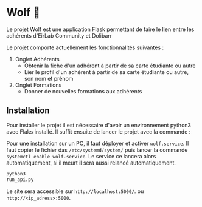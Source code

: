 # Wolf 🐺

Le projet Wolf est une application Flask permettant de faire le lien entre les adhérents d'EirLab Community et Dolibarr

Le projet comporte actuellement les fonctionnalités suivantes :

1. Onglet Adhérents
    - Obtenir la fiche d'un adhérent à partir de sa carte étudiante ou autre
    - Lier le profil d'un adhérent à partir de sa carte étudiante ou autre, son nom et prénom
2. Onglet Formations
    - Donner de nouvelles formations aux adhérents

## Installation

Pour installer le projet il est nécessaire d'avoir un environnement python3 avec Flaks installé. Il suffit ensuite de
lancer le projet avec la commande :

Pour une installation sur un PC, il faut déployer et activer `wolf.service`. Il faut copier le fichier
das `/etc/systemd/system/` puis lancer la commande `systemctl enable wolf.service`. Le service ce lancera alors
automatiquement, si il meurt il sera aussi relancé automatiquement.

```python
python3
run_api.py
```

Le site sera accessible sur `http://localhost:5000/`. ou `http://<ip_adress>:5000`.


